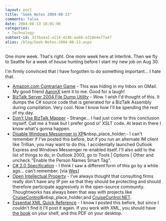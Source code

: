 ```yaml
---
layout: post
title: "Geek Notes 2004-08-13"
comments: false
date: 2004-08-13 10:01:00
categories:
 - Technology
subtext-id: 3176a4a2-a114-424b-aa68-a159e4e77a47
alias: /blog/Geek-Notes-2004-08-13.aspx
---
```



One more week. That's right. One more week here at Interlink. Then we fly to Seattle for a week of house hunting before I start my new job on Aug 30.

I'm firmly convinced that I have forgotten to do something important... I hate that.

  * [Amazon.com Contrarian Game](http://www.waxy.org/archive/2004/07/01/amazonco.shtml) - This was hiding in my Inbox on GMail. My good friend [AaronX](http://www.mikulich.com/aaron/default.htm) sent it to me. Good for a laugh!
  * [BizTalk Server 2004 File Dump Utility](http://geekswithblogs.net/cyoung/articles/4867.aspx) - Wow. I wish I'd thought of this. It dumps the C# source code that is generated for a BizTalk Assembly during compilation. Very cool. Now I know how I'll be spending the rest of my day.
  * [Don't Use BizTalk Mapper](http://geekswithblogs.net/cyoung/archive/2004/08/02/9177.aspx) - Strange... I had just come to this conclusion myself. Call me a freak but I prefer good ol' XSLT code. At least in there I know what's gonna happen.
  * [Disable Windows Messenger in XP](http://www.mvps.org/marksxp/WindowsXP/messenger/messenger2.php)&nbsp_place_holder;- I can't remember if I've posted this before, but if you run an alternate IM client like Trillian, you may want to do this. I accidentally launched Outlook Express and Windows Messenger re-enabled itself. I'll also add to the list of things to do, in Outlook 2003, go to Tools | Options | Other and uncheck "Enable the Person Names Smart Tag".
  * [C# 2.0 Specification](http://www.ferca.com/c_2.0_specification.html) - I think I saw a different form of this go by a while ago... can't remember. [via [Wes](http://wesnerm.blogs.com/net_undocumented/2004/08/language_specif.html)]
  * [Open Intellectual Property](http://martinfowler.com/bliki/OpenIntellectualProperty.html) - I've always thought that consulting firms really don't have any IP per se that they should be protecting and should therefore participate aggresively in the open-source community. Thoughtworks has always been that way with projects like [CruiseControl](http://cruisecontrol.sourceforge.net/)&nbsp_place_holder;and [CruiseControl.NET](http://ccnet.thoughtworks.com/).
  * [Essential XML Quick Reference](http://www.theserverside.net/books/addisonwesley/EssentialXML/index.tss) - I know I posted this before, but since I couldn't find it I'll post it again. If you work with XML, you should have [the book](http://www.amazon.com/exec/obidos/ASIN/0201709147/peterprovosto-20) on your shelf, and this PDF on your desktop.
